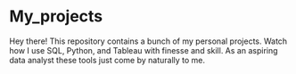 # My_projects
Hey there! This repository contains a bunch of my personal projects. Watch how I use SQL, Python, and Tableau with finesse and skill. As an aspiring data analyst these tools just come by naturally to me.   
